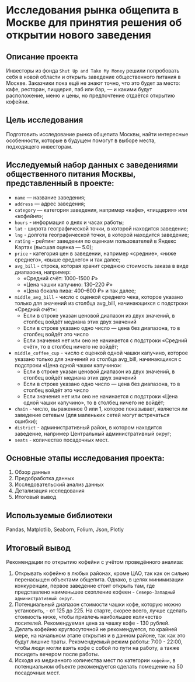 # Исследования рынка общепита в Москве для принятия решения об открытии нового заведения

## Описание проекта
Инвесторы из фонда `Shut Up and Take My Money` решили попробовать себя в новой области и открыть заведение общественного питания в Москве. Заказчики пока ещё не знают точно, что это будет за место: кафе, ресторан, пиццерия, паб или бар, — и какими будут расположение, меню и цены, но предпочтение отдаётся открытию кофейни.

## Цель исследования
Подготовить исследование рынка общепита Москвы, найти интересные особенности, которые в будущем помогут в выборе места, подходящего инвесторам. 

## Исследуемый набор данных с заведениями общественного питания Москвы, представленный в проекте:
* `name` — название заведения;
* `address` — адрес заведения; 
* `category` — категория заведения, например «кафе», «пиццерия» или «кофейня»;
* `hours` - информация о днях и часах работы;
* `lat` - широта географической точки, в которой находится заведение;
* `lng` - долгота географической точки, в которой находится заведение;
* `rating` - рейтинг заведения по оценкам пользователей в Яндекс Картах (высшая оценка — 5.0);
* `price` - категория цен в заведении, например «средние», «ниже среднего», «выше среднего» и так далее;
* `avg_bill` - строка, которая хранит среднюю стоимость заказа в виде диапазона, например:
  - «Средний счёт: 1000–1500 ₽»
  - «Цена чашки капучино: 130–220 ₽»
  - «Цена бокала пива: 400–600 ₽» и так далее;
* `middle_avg_bill` - число с оценкой среднего чека, которое указано только для значений из столбца avg_bill, начинающихся с подстроки «Средний счёт»:
  - Если в строке указан ценовой диапазон из двух значений, в столбец войдёт медиана этих двух значений
  - Если в строке указано одно число — цена без диапазона, то в столбец войдёт это число
  - Если значения нет или оно не начинается с подстроки «Средний счёт», то в столбец ничего не войдёт;
* `middle_coffee_cup` - число с оценкой одной чашки капучино, которое указано только для значений из столбца avg_bill, начинающихся с подстроки «Цена одной чашки капучино»:
  - Если в строке указан ценовой диапазон из двух значений, в столбец войдёт медиана этих двух значений
  - Если в строке указано одно число — цена без диапазона, то в столбец войдёт это число
  - Если значения нет или оно не начинается с подстроки «Цена одной чашки капучино», то в столбец ничего не войдёт;
* `chain` - число, выраженное 0 или 1, которое показывает, является ли заведение сетевым (для маленьких сетей могут встречаться ошибки);
* `district` - административный район, в котором находится заведение, например Центральный административный округ;
* `seats` - количество посадочных мест.

## Основные этапы исследования проекта:
1. Обзор данных
2. Предобработка данных
3. Исследовательский анализ данных
4. Детализация исследования
5. Итоговый вывод

## Используемые библиотеки
Pandas, Matplotlib, Seaborn, Folium, Json, Plotly

## Итоговый вывод
Рекомендации по открытию кофейни с учётом проведённого анализа:

1. Открывать кофейню в любых районах, кроме ЦАО, так как он сильно перенасыщен объектами общепита. Однако, в целях минимизации конкуренции, первое заведение стоит открыть там, где представлено наименьшее скопление кофеен - `Северо-Западный административный округ`.	
2. Потенциальный диапазон стоимости чашки кофе, которую можно установить, - от 125 до 225. На старте, скорее всего, лучше сделать стоимость ниже, чтобы привлечь наибольшее количество посителей. Рекомендуемая цена за чашку кофе - 130 рублей. 
3. Делать кофейню круглосуточной не рекомендуется, по крайней мере, на начальном этапе открытия и в данном районе, так как это будут лишние траты. Рекомендуемый режим работы: 7:00 - 22:00, чтобы люди могли взять кофе с собой по пути на работу, а также посидеть вечером после работы. 
4. Исходя из медианного количества мест по категории `кофейни`, в потенциальном объекте рекомендуется сделать помещение на 50 посадочных мест.
